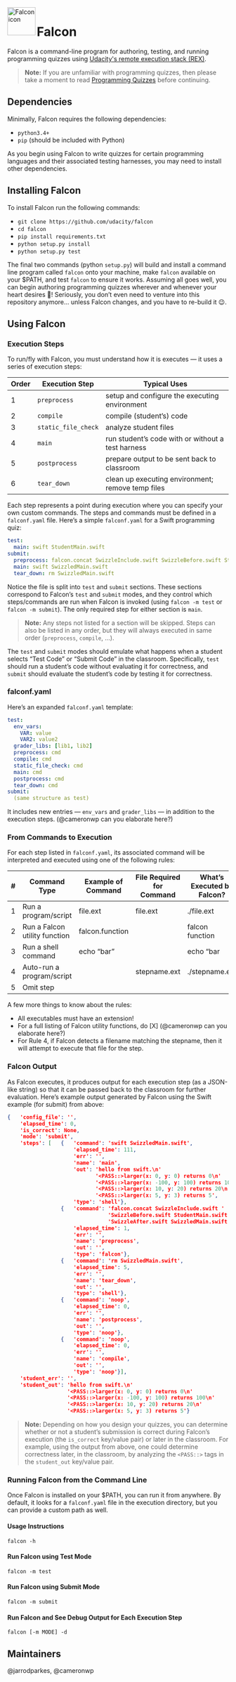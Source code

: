 <img src="https://github.com/jarrodparkes/images/blob/master/falcon-icon.png?raw=true" alt="Falcon icon" align="left" height="64">

# Falcon

Falcon is a command-line program for authoring, testing, and running programming quizzes using [Udacity's remote execution stack (REX)](https://github.com/udacity/udacity-clyde).

> **Note:** If you are unfamiliar with programming quizzes, then please take a moment to read [Programming Quizzes](Quizzes.md) before continuing.

## Dependencies

Minimally, Falcon requires the following dependencies:

- `python3.4+`
- `pip` (should be included with Python)

As you begin using Falcon to write quizzes for certain programming languages and their associated testing harnesses, you may need to install other dependencies.

## Installing Falcon

To install Falcon run the following commands:

- `git clone https://github.com/udacity/falcon`
- `cd falcon`
- `pip install requirements.txt`
- `python setup.py install`
- `python setup.py test`

The final two commands (python `setup.py`) will build and install a command line program called `falcon` onto your machine, make `falcon` available on your $PATH, and test `falcon` to ensure it works. Assuming all goes well, you can begin authoring programming quizzes wherever and whenever your heart desires :sparkling_heart:! Seriously, you don’t even need to venture into this repository anymore... unless Falcon changes, and you have to re-build it :wink:.

## Using Falcon

### Execution Steps

To run/fly with Falcon, you must understand how it is executes — it uses a series of execution steps:

|Order|Execution Step       |Typical Uses                                         |
|-----|---------------------|-----------------------------------------------------|
|1    |`preprocess`         |setup and configure the executing environment        |
|2    |`compile`            |compile (student’s) code                             |
|3    |`static_file_check`  |analyze student files                                |
|4    |`main`               |run student’s code with or without a test harness    |
|5    |`postprocess`        |prepare output to be sent back to classroom          |
|6    |`tear_down`          |clean up executing environment; remove temp files    |

Each step represents a point during execution where you can specify your own custom commands. The steps and commands must be defined in a `falconf.yaml` file. Here’s a simple `falconf.yaml` for a Swift programming quiz:

```yaml
test:
  main: swift StudentMain.swift
submit:
  preprocess: falcon.concat SwizzleInclude.swift SwizzleBefore.swift StudentMain.swift SwizzleAfter.swift SwizzledMain.swift
  main: swift SwizzledMain.swift
  tear_down: rm SwizzledMain.swift
```

Notice the file is split into `test` and `submit` sections. These sections correspond to Falcon’s `test` and `submit` modes, and they control which steps/commands are run when Falcon is invoked (using `falcon -m test` or `falcon -m submit`). The only required step for either section is `main`.

> **Note:** Any steps not listed for a section will be skipped. Steps can also be listed in any order, but they will always executed in same order (`preprocess`, `compile`, ...).

The `test` and `submit` modes should emulate what happens when a student selects “Test Code” or “Submit Code” in the classroom. Specifically, `test` should run a student’s code without evaluating it for correctness, and `submit` should evaluate the student’s code by testing it for correctness.

### falconf.yaml

Here’s an expanded `falconf.yaml` template:

```yaml
test:
  env_vars:
    VAR: value
    VAR2: value2
  grader_libs: [lib1, lib2]
  preprocess: cmd
  compile: cmd
  static_file_check: cmd
  main: cmd
  postprocess: cmd
  tear_down: cmd
submit:
  (same structure as test)
```

It includes new entries — `env_vars` and `grader_libs` — in addition to the execution steps. (@cameronwp can you elaborate here?)

### From Commands to Execution

For each step listed in `falconf.yaml`, its associated command will be interpreted and executed using one of the following rules:

|#|Command Type                       |Example of Command   |File Required for Command    |What’s Executed by Falcon? |
|-|-----------------------------------|---------------------|-----------------------------|---------------------------|
|1|Run a program/script               |file.ext             |file.ext                     |./file.ext                 |
|2|Run a Falcon utility function      |falcon.function      |                             |falcon function            |
|3|Run a shell command                |echo “bar”           |                             |echo “bar                  |
|4|Auto-run a program/script          |                     |stepname.ext                 | ./stepname.ext            |
|5|Omit step                          |                     |                             |                           | |

A few more things to know about the rules:

- All executables must have an extension!
- For a full listing of Falcon utility functions, do [X] (@cameronwp can you elaborate here?)
- For Rule 4, if Falcon detects a filename matching the stepname, then it will attempt to execute that file for the step.

### Falcon Output

As Falcon executes, it produces output for each execution step (as a JSON-like string) so that it can be passed back to the classroom for further evaluation. Here’s example output generated by Falcon using the Swift example (for submit) from above:

```json
{   'config_file': '',
    'elapsed_time': 0,
    'is_correct': None,
    'mode': 'submit',
    'steps': [   {   'command': 'swift SwizzledMain.swift',
                     'elapsed_time': 111,
                     'err': '',
                     'name': 'main',
                     'out': 'hello from swift.\n'
                            '<PASS::>larger(x: 0, y: 0) returns 0\n'
                            '<PASS::>larger(x: -100, y: 100) returns 100\n'
                            '<PASS::>larger(x: 10, y: 20) returns 20\n'
                            '<PASS::>larger(x: 5, y: 3) returns 5',
                     'type': 'shell'},
                 {   'command': 'falcon.concat SwizzleInclude.swift '
                                'SwizzleBefore.swift StudentMain.swift '
                                'SwizzleAfter.swift SwizzledMain.swift',
                     'elapsed_time': 1,
                     'err': '',
                     'name': 'preprocess',
                     'out': '',
                     'type': 'falcon'},
                 {   'command': 'rm SwizzledMain.swift',
                     'elapsed_time': 5,
                     'err': '',
                     'name': 'tear_down',
                     'out': '',
                     'type': 'shell'},
                 {   'command': 'noop',
                     'elapsed_time': 0,
                     'err': '',
                     'name': 'postprocess',
                     'out': '',
                     'type': 'noop'},
                 {   'command': 'noop',
                     'elapsed_time': 0,
                     'err': '',
                     'name': 'compile',
                     'out': '',
                     'type': 'noop'}],
    'student_err': '',
    'student_out': 'hello from swift.\n'
                   '<PASS::>larger(x: 0, y: 0) returns 0\n'
                   '<PASS::>larger(x: -100, y: 100) returns 100\n'
                   '<PASS::>larger(x: 10, y: 20) returns 20\n'
                   '<PASS::>larger(x: 5, y: 3) returns 5'}
```

> **Note:** Depending on how you design your quizzes, you can determine whether or not a student’s submission is correct during Falcon’s execution (the `is_correct` key/value pair) or later in the classroom. For example, using the output from above, one could determine correctness later, in the classroom, by analyzing the `<PASS::>` tags in the `student_out` key/value pair.

### Running Falcon from the Command Line

Once Falcon is installed on your $PATH, you can run it from anywhere. By default, it looks for a `falconf.yaml` file in the execution directory, but you can provide a custom path as well.

#### Usage Instructions

`falcon -h`

#### Run Falcon using Test Mode

`falcon -m test`

#### Run Falcon using Submit Mode

`falcon -m submit`

#### Run Falcon and See Debug Output for Each Execution Step

`falcon [-m MODE] -d`

## Maintainers

@jarrodparkes, @cameronwp
